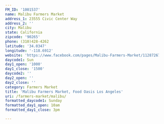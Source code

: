 ```yaml
---
FM_ID: '1001537'
name: Malibu Farmers Market
address_1: 23555 Civic Center Way
address_2: ''
city: Malibu
state: California
zipcode: '90265'
phone: (310)428-4262
latitude: '34.0347'
longitude: '-118.6912'
website: 'https://www.facebook.com/pages/Malibu-Farmers-Market/112872675433982'
daycode1: Sun
day1_open: '1000'
day1_close: '1500'
daycode2: ''
day2_open: ''
day2_close: ''
category: Farmers Market
title: 'Malibu Farmers Market, Food Oasis Los Angeles'
uri: /farmers-market/malibu/
formatted_daycode1: Sunday
formatted_day1_open: 10am
formatted_day1_close: 3pm

---
```

